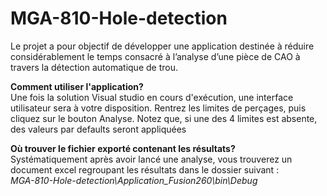 # MGA-810-Hole-detection
Le projet a pour objectif de développer une application destinée
à réduire considérablement le temps consacré à l’analyse d’une pièce de CAO 
à travers la détection automatique de trou.  
  
**Comment utiliser l'application?**  
Une fois la solution Visual studio en cours d'exécution, une interface utilisateur sera à votre disposition. 
Rentrez les limites de perçages, puis cliquez sur le bouton Analyse. Notez que, si une des 4 limites est absente, des valeurs par defaults seront appliquées  
  
**Où trouver le fichier exporté contenant les résultats?**  
Systématiquement après avoir lancé une analyse, vous trouverez un document excel regroupant les résultats dans le dossier suivant :  
*MGA-810-Hole-detection\Application_Fusion260\bin\Debug*
